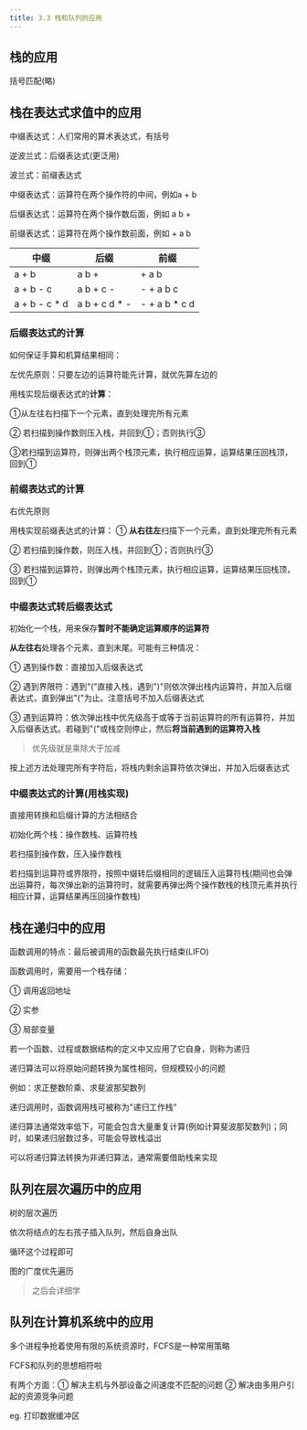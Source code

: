 ```yaml
---
title: 3.3 栈和队列的应用
---
```

## 栈的应用

括号匹配(略)

## 栈在表达式求值中的应用

中缀表达式：人们常用的算术表达式，有括号

逆波兰式：后缀表达式(更泛用)

波兰式：前缀表达式

中缀表达式：运算符在两个操作符的中间，例如a + b

后缀表达式：运算符在两个操作数后面，例如 a b +

前缀表达式：运算符在两个操作数前面，例如 + a b

| 中缀 | 后缀 | 前缀 |
| ---- | ---- | ---- |
| a + b | a b + | + a b |
| a + b - c | a b + c - | - + a b c |
| a + b - c * d | a b + c d * - | - + a b * c d |

### 后缀表达式的计算

如何保证手算和机算结果相同：

左优先原则：只要左边的运算符能先计算，就优先算左边的

用栈实现后缀表达式的**计算**：

①从左往右扫描下一个元素，直到处理完所有元素

② 若扫描到操作数则压入栈，并回到①；否则执行③

③若扫描到运算符，则弹出两个栈顶元素，执行相应运算，运算结果压回栈顶，回到①

### 前缀表达式的计算

右优先原则

用栈实现前缀表达式的计算：
① **从右往左**扫描下一个元素，直到处理完所有元素

② 若扫描到操作数，则压入栈，并回到①；否则执行③

③ 若扫描到运算符，则弹出两个栈顶元素，执行相应运算，运算结果压回栈顶，回到①

### 中缀表达式转后缀表达式

初始化一个栈，用来保存**暂时不能确定运算顺序的运算符**

**从左往右**处理各个元素，直到末尾。可能有三种情况：

① 遇到操作数：直接加入后缀表达式

② 遇到界限符：遇到"("直接入栈，遇到")"则依次弹出栈内运算符，并加入后缀表达式，直到弹出"("为止。注意括号不加入后缀表达式

③ 遇到运算符：依次弹出栈中优先级高于或等于当前运算符的所有运算符，并加入后缀表达式。若碰到"("或栈空则停止，然后**将当前遇到的运算符入栈**

>优先级就是乘除大于加减

按上述方法处理完所有字符后，将栈内剩余运算符依次弹出，并加入后缀表达式

### 中缀表达式的计算(用栈实现)

直接用转换和后缀计算的方法相结合

初始化两个栈：操作数栈、运算符栈

若扫描到操作数，压入操作数栈

若扫描到运算符或界限符，按照中缀转后缀相同的逻辑压入运算符栈(期间也会弹出运算符，每次弹出新的运算符时，就需要再弹出两个操作数栈的栈顶元素并执行相应计算，运算结果再压回操作数栈)

## 栈在递归中的应用

函数调用的特点：最后被调用的函数最先执行结束(LIFO)

函数调用时，需要用一个栈存储：

① 调用返回地址

② 实参

③ 局部变量

若一个函数、过程或数据结构的定义中又应用了它自身，则称为递归

递归算法可以将原始问题转换为属性相同，但规模较小的问题

例如：求正整数阶乘、求斐波那契数列

递归调用时，函数调用栈可被称为"递归工作栈"

递归算法通常效率低下，可能会包含大量重复计算(例如计算斐波那契数列)；同时，如果递归层数过多，可能会导致栈溢出

可以将递归算法转换为非递归算法，通常需要借助栈来实现

## 队列在层次遍历中的应用

树的层次遍历

依次将结点的左右孩子插入队列，然后自身出队

循环这个过程即可

图的广度优先遍历

>之后会详细学

## 队列在计算机系统中的应用

多个进程争抢着使用有限的系统资源时，FCFS是一种常用策略

FCFS和队列的思想相符啦

有两个方面：① 解决主机与外部设备之间速度不匹配的问题 ② 解决由多用户引起的资源竞争问题

eg. 打印数据缓冲区






